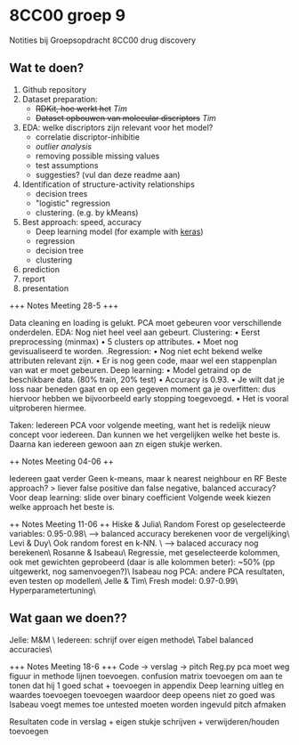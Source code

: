 # 8CC00 groep 9
 Notities bij Groepsopdracht 8CC00 drug discovery

## Wat te doen?
1. Github repository
2. Dataset preparation: 
    * ~~RDKit, hoe werkt het~~ _Tim_
    * ~~Dataset opbouwen van molecular discriptors~~ _Tim_
3. EDA: welke discriptors zijn relevant voor het model?
    * correlatie discriptor-inhibitie
    * _outlier analysis_
    * removing possible missing values
    * test assumptions
    * suggesties? (vul dan deze readme aan)
4. Identification of structure-activity relationships
    * decision trees
    * "logistic" regression 
    * clustering. (e.g. by kMeans)
5. Best approach: speed, accuracy
    * Deep learning model (for example with [keras](https://keras.io/getting_started/intro_to_keras_for_engineers/))
    * regression
    * decision tree
    * clustering 
6. prediction
7. report
8. presentation

+++ Notes Meeting 28-5 +++

Data cleaning en loading is gelukt.
PCA moet gebeuren voor verschillende onderdelen.
EDA: Nog niet heel veel aan gebeurt.
Clustering: 
•	Eerst preprocessing (minmax)
•	5 clusters op attributes.
•	Moet nog gevisualiseerd te worden.
.Regression:
•	Nog niet echt bekend welke attributen relevant zijn.
•	Er is nog geen code, maar wel een stappenplan van wat er moet gebeuren.
Deep learning:
•	Model getraind op de beschikbare data. (80% train, 20% test)
•	Accuracy is 0.93.
•	Je wilt dat je loss naar beneden gaat en op een gegeven moment ga je overfitten: dus hiervoor hebben we bijvoorbeeld early stopping toegevoegd.
•	Het is vooral uitproberen hiermee.

Taken:
Iedereen PCA voor volgende meeting, want het is redelijk nieuw concept voor iedereen. Dan kunnen we het vergelijken welke het beste is. Daarna kan iedereen gewoon aan zn eigen stukje werken.

++ Notes Meeting 04-06 ++

Iedereen gaat verder
Geen k-means, maar k nearest neighbour en RF
Beste approach? > liever false positive dan false negative, balanced accuracy?
Voor deap learning: slide over binary coefficient
Volgende week kiezen welke approach het beste is.

++ Notes Meeting 11-06 ++
Hiske & Julia\\
Random Forest op geselecteerde variables: 0.95-0.98\\
--> balanced accuracy berekenen voor de vergelijking\\
Levi & Duy\\
Ook random forest en k-NN. \\
--> balaced accuracy nog berekenen\\
Rosanne & Isabeau\\
Regressie, met geselecteerde kolommen, ook met gewichten geprobeerd (daar is alle kolommen beter): ~50% (pp uitgewerkt, nog samenvoegen?)\\
Isabeau nog PCA: andere PCA resultaten, even testen op modellen\\
Jelle & Tim\\
Fresh model: 0.97-0.99\\
Hyperparametertuning\\
## Wat gaan we doen??
Jelle: M&M \\
Iedereen: schrijf over eigen methode\\
Tabel balanced accuracies\\


+++ Notes Meeting 18-6 +++
Code -> verslag -> pitch
Reg.py pca moet weg
figuur in methode lijnen toevoegen.
confusion matrix toevoegen om aan te tonen dat hij 1 goed schat + toevoegen in appendix
Deep learning uitleg en waardes toevoegen
toevoegen waardoor deep opeens niet zo goed was
Isabeau voegt memes toe
untested moeten worden ingevuld
pitch afmaken

Resultaten code in verslag + eigen stukje schrijven + verwijderen/houden toevoegen
